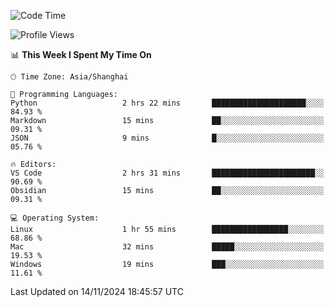<!--START_SECTION:waka-->
![Code Time](http://img.shields.io/badge/Code%20Time-519%20hrs%2021%20mins-blue)

![Profile Views](http://img.shields.io/badge/Profile%20Views-1-blue)

📊 **This Week I Spent My Time On** 

```text
🕑︎ Time Zone: Asia/Shanghai

💬 Programming Languages: 
Python                   2 hrs 22 mins       █████████████████████░░░░   84.93 % 
Markdown                 15 mins             ██░░░░░░░░░░░░░░░░░░░░░░░   09.31 % 
JSON                     9 mins              █░░░░░░░░░░░░░░░░░░░░░░░░   05.76 % 

🔥 Editors: 
VS Code                  2 hrs 31 mins       ███████████████████████░░   90.69 % 
Obsidian                 15 mins             ██░░░░░░░░░░░░░░░░░░░░░░░   09.31 % 

💻 Operating System: 
Linux                    1 hr 55 mins        █████████████████░░░░░░░░   68.86 % 
Mac                      32 mins             █████░░░░░░░░░░░░░░░░░░░░   19.53 % 
Windows                  19 mins             ███░░░░░░░░░░░░░░░░░░░░░░   11.61 % 
```


 Last Updated on 14/11/2024 18:45:57 UTC
<!--END_SECTION:waka-->
